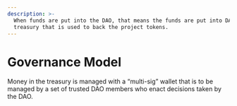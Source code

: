 ```yaml
---
description: >-
  When funds are put into the DAO, that means the funds are put into DAO's
  treasury that is used to back the project tokens.
---
```


# Governance Model

Money in the treasury is managed with a “multi-sig” wallet that is to be managed by a set of trusted DAO members who enact decisions taken by the DAO.
